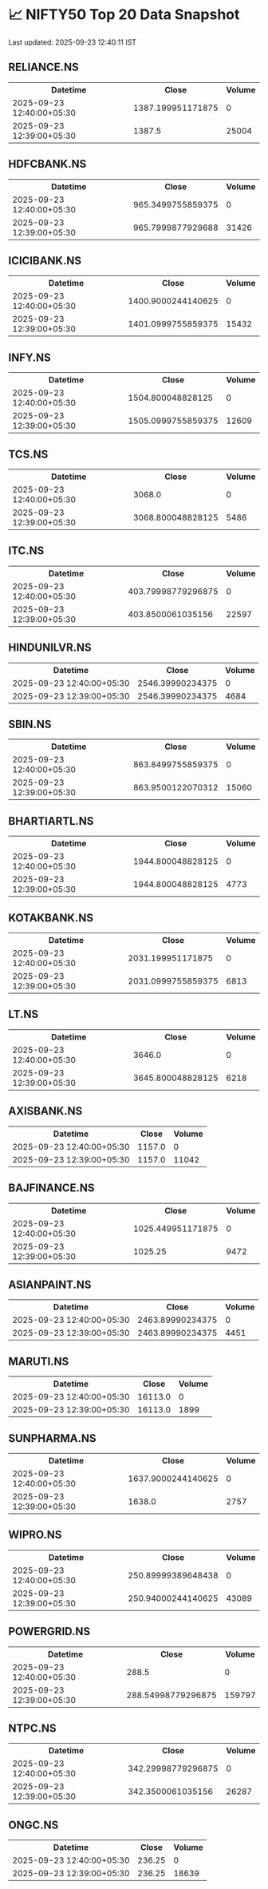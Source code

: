 # 📈 NIFTY50 Top 20 Data Snapshot

Last updated: 2025-09-23 12:40:11 IST

## RELIANCE.NS

<table>
  <tr><th>Datetime</th><th>Close</th><th>Volume</th></tr>
  <tr><td>2025-09-23 12:40:00+05:30</td><td>1387.199951171875</td><td>0</td></tr>
  <tr><td>2025-09-23 12:39:00+05:30</td><td>1387.5</td><td>25004</td></tr>
</table>

## HDFCBANK.NS

<table>
  <tr><th>Datetime</th><th>Close</th><th>Volume</th></tr>
  <tr><td>2025-09-23 12:40:00+05:30</td><td>965.3499755859375</td><td>0</td></tr>
  <tr><td>2025-09-23 12:39:00+05:30</td><td>965.7999877929688</td><td>31426</td></tr>
</table>

## ICICIBANK.NS

<table>
  <tr><th>Datetime</th><th>Close</th><th>Volume</th></tr>
  <tr><td>2025-09-23 12:40:00+05:30</td><td>1400.9000244140625</td><td>0</td></tr>
  <tr><td>2025-09-23 12:39:00+05:30</td><td>1401.0999755859375</td><td>15432</td></tr>
</table>

## INFY.NS

<table>
  <tr><th>Datetime</th><th>Close</th><th>Volume</th></tr>
  <tr><td>2025-09-23 12:40:00+05:30</td><td>1504.800048828125</td><td>0</td></tr>
  <tr><td>2025-09-23 12:39:00+05:30</td><td>1505.0999755859375</td><td>12609</td></tr>
</table>

## TCS.NS

<table>
  <tr><th>Datetime</th><th>Close</th><th>Volume</th></tr>
  <tr><td>2025-09-23 12:40:00+05:30</td><td>3068.0</td><td>0</td></tr>
  <tr><td>2025-09-23 12:39:00+05:30</td><td>3068.800048828125</td><td>5486</td></tr>
</table>

## ITC.NS

<table>
  <tr><th>Datetime</th><th>Close</th><th>Volume</th></tr>
  <tr><td>2025-09-23 12:40:00+05:30</td><td>403.79998779296875</td><td>0</td></tr>
  <tr><td>2025-09-23 12:39:00+05:30</td><td>403.8500061035156</td><td>22597</td></tr>
</table>

## HINDUNILVR.NS

<table>
  <tr><th>Datetime</th><th>Close</th><th>Volume</th></tr>
  <tr><td>2025-09-23 12:40:00+05:30</td><td>2546.39990234375</td><td>0</td></tr>
  <tr><td>2025-09-23 12:39:00+05:30</td><td>2546.39990234375</td><td>4684</td></tr>
</table>

## SBIN.NS

<table>
  <tr><th>Datetime</th><th>Close</th><th>Volume</th></tr>
  <tr><td>2025-09-23 12:40:00+05:30</td><td>863.8499755859375</td><td>0</td></tr>
  <tr><td>2025-09-23 12:39:00+05:30</td><td>863.9500122070312</td><td>15060</td></tr>
</table>

## BHARTIARTL.NS

<table>
  <tr><th>Datetime</th><th>Close</th><th>Volume</th></tr>
  <tr><td>2025-09-23 12:40:00+05:30</td><td>1944.800048828125</td><td>0</td></tr>
  <tr><td>2025-09-23 12:39:00+05:30</td><td>1944.800048828125</td><td>4773</td></tr>
</table>

## KOTAKBANK.NS

<table>
  <tr><th>Datetime</th><th>Close</th><th>Volume</th></tr>
  <tr><td>2025-09-23 12:40:00+05:30</td><td>2031.199951171875</td><td>0</td></tr>
  <tr><td>2025-09-23 12:39:00+05:30</td><td>2031.0999755859375</td><td>6813</td></tr>
</table>

## LT.NS

<table>
  <tr><th>Datetime</th><th>Close</th><th>Volume</th></tr>
  <tr><td>2025-09-23 12:40:00+05:30</td><td>3646.0</td><td>0</td></tr>
  <tr><td>2025-09-23 12:39:00+05:30</td><td>3645.800048828125</td><td>6218</td></tr>
</table>

## AXISBANK.NS

<table>
  <tr><th>Datetime</th><th>Close</th><th>Volume</th></tr>
  <tr><td>2025-09-23 12:40:00+05:30</td><td>1157.0</td><td>0</td></tr>
  <tr><td>2025-09-23 12:39:00+05:30</td><td>1157.0</td><td>11042</td></tr>
</table>

## BAJFINANCE.NS

<table>
  <tr><th>Datetime</th><th>Close</th><th>Volume</th></tr>
  <tr><td>2025-09-23 12:40:00+05:30</td><td>1025.449951171875</td><td>0</td></tr>
  <tr><td>2025-09-23 12:39:00+05:30</td><td>1025.25</td><td>9472</td></tr>
</table>

## ASIANPAINT.NS

<table>
  <tr><th>Datetime</th><th>Close</th><th>Volume</th></tr>
  <tr><td>2025-09-23 12:40:00+05:30</td><td>2463.89990234375</td><td>0</td></tr>
  <tr><td>2025-09-23 12:39:00+05:30</td><td>2463.89990234375</td><td>4451</td></tr>
</table>

## MARUTI.NS

<table>
  <tr><th>Datetime</th><th>Close</th><th>Volume</th></tr>
  <tr><td>2025-09-23 12:40:00+05:30</td><td>16113.0</td><td>0</td></tr>
  <tr><td>2025-09-23 12:39:00+05:30</td><td>16113.0</td><td>1899</td></tr>
</table>

## SUNPHARMA.NS

<table>
  <tr><th>Datetime</th><th>Close</th><th>Volume</th></tr>
  <tr><td>2025-09-23 12:40:00+05:30</td><td>1637.9000244140625</td><td>0</td></tr>
  <tr><td>2025-09-23 12:39:00+05:30</td><td>1638.0</td><td>2757</td></tr>
</table>

## WIPRO.NS

<table>
  <tr><th>Datetime</th><th>Close</th><th>Volume</th></tr>
  <tr><td>2025-09-23 12:40:00+05:30</td><td>250.89999389648438</td><td>0</td></tr>
  <tr><td>2025-09-23 12:39:00+05:30</td><td>250.94000244140625</td><td>43089</td></tr>
</table>

## POWERGRID.NS

<table>
  <tr><th>Datetime</th><th>Close</th><th>Volume</th></tr>
  <tr><td>2025-09-23 12:40:00+05:30</td><td>288.5</td><td>0</td></tr>
  <tr><td>2025-09-23 12:39:00+05:30</td><td>288.54998779296875</td><td>159797</td></tr>
</table>

## NTPC.NS

<table>
  <tr><th>Datetime</th><th>Close</th><th>Volume</th></tr>
  <tr><td>2025-09-23 12:40:00+05:30</td><td>342.29998779296875</td><td>0</td></tr>
  <tr><td>2025-09-23 12:39:00+05:30</td><td>342.3500061035156</td><td>26287</td></tr>
</table>

## ONGC.NS

<table>
  <tr><th>Datetime</th><th>Close</th><th>Volume</th></tr>
  <tr><td>2025-09-23 12:40:00+05:30</td><td>236.25</td><td>0</td></tr>
  <tr><td>2025-09-23 12:39:00+05:30</td><td>236.25</td><td>18639</td></tr>
</table>

